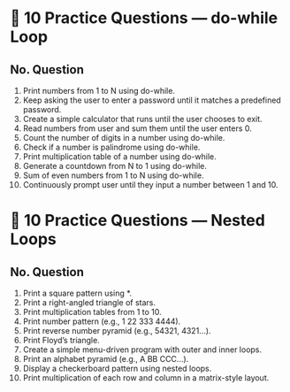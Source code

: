 # 🧾 10 Practice Questions — do-while Loop
## No.	Question
1.	Print numbers from 1 to N using do-while.
2.	Keep asking the user to enter a password until it matches a predefined password.
3.	Create a simple calculator that runs until the user chooses to exit.
4.	Read numbers from user and sum them until the user enters 0.
5.	Count the number of digits in a number using do-while.
6.	Check if a number is palindrome using do-while.
7.	Print multiplication table of a number using do-while.
8.	Generate a countdown from N to 1 using do-while.
9.	Sum of even numbers from 1 to N using do-while.
10.	Continuously prompt user until they input a number between 1 and 10.

# 🔁 10 Practice Questions — Nested Loops
## No.	Question
1.	Print a square pattern using *.
2.	Print a right-angled triangle of stars.
3.	Print multiplication tables from 1 to 10.
4.	Print number pattern (e.g., 1 22 333 4444).
5.	Print reverse number pyramid (e.g., 54321, 4321...).
6.	Print Floyd’s triangle.
7.	Create a simple menu-driven program with outer and inner loops.
8.	Print an alphabet pyramid (e.g., A BB CCC...).
9.	Display a checkerboard pattern using nested loops.
10.	Print multiplication of each row and column in a matrix-style layout.
